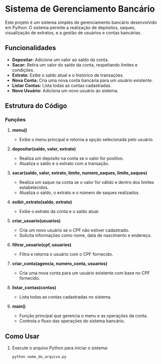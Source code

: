 # Sistema de Gerenciamento Bancário

Este projeto é um sistema simples de gerenciamento bancário desenvolvido em Python. O sistema permite a realização de depósitos, saques, visualização de extratos, e a gestão de usuários e contas bancárias.

## Funcionalidades

- **Depositar:** Adiciona um valor ao saldo da conta.
- **Sacar:** Retira um valor do saldo da conta, respeitando limites e condições.
- **Extrato:** Exibe o saldo atual e o histórico de transações.
- **Nova Conta:** Cria uma nova conta bancária para um usuário existente.
- **Listar Contas:** Lista todas as contas cadastradas.
- **Novo Usuário:** Adiciona um novo usuário ao sistema.

## Estrutura do Código

### Funções

1. **menu()**
   - Exibe o menu principal e retorna a opção selecionada pelo usuário.

2. **depositar(saldo, valor, extrato)**
   - Realiza um depósito na conta se o valor for positivo.
   - Atualiza o saldo e o extrato com a transação.

3. **sacar(saldo, valor, extrato, limite, numero_saques, limite_saques)**
   - Realiza um saque na conta se o valor for válido e dentro dos limites estabelecidos.
   - Atualiza o saldo, o extrato e o número de saques realizados.

4. **exibir_extrato(saldo, extrato)**
   - Exibe o extrato da conta e o saldo atual.

5. **criar_usuario(usuarios)**
   - Cria um novo usuário se o CPF não estiver cadastrado.
   - Solicita informações como nome, data de nascimento e endereço.

6. **filtrar_usuario(cpf, usuarios)**
   - Filtra e retorna o usuário com o CPF fornecido.

7. **criar_conta(agencia, numero_conta, usuarios)**
   - Cria uma nova conta para um usuário existente com base no CPF fornecido.

8. **listar_contas(contas)**
   - Lista todas as contas cadastradas no sistema.

9. **main()**
   - Função principal que gerencia o menu e as operações da conta.
   - Controla o fluxo das operações do sistema bancário.

## Como Usar

1. Execute o arquivo Python para iniciar o sistema:
   ```bash
   python nome_do_arquivo.py
